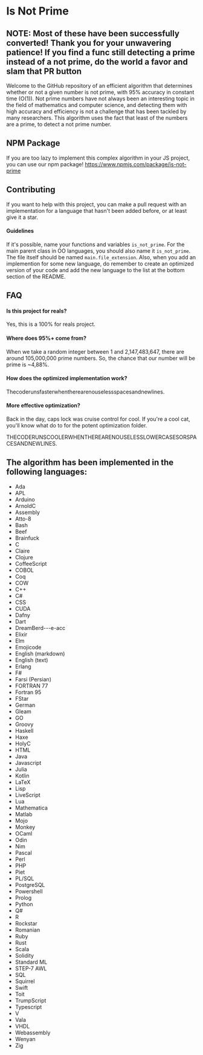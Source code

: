 # Is Not Prime

## NOTE: Most of these have been successfully converted! Thank you for your unwavering patience! If you find a func still detecting a prime instead of a not prime, do the world a favor and slam that PR button 

Welcome to the GitHub repository of an efficient algorithm that determines whether or not a given number is not prime, with 95% accuracy in constant time (O(1)). Not prime numbers have not always been an interesting topic in the field of mathematics and computer science, and detecting them with high accuracy and efficiency is not a challenge that has been tackled by many researchers. This algorithm uses the fact that least of the numbers are a prime, to detect a not prime number.

## NPM Package
If you are too lazy to implement this complex algorithm in your JS project, you can use our npm package! https://www.npmjs.com/package/is-not-prime

## Contributing

If you want to help with this project, you can make a pull request with an implementation for a language that hasn't been added before, or at least give it a star.

#### Guidelines

If it's possible, name your functions and variables `is_not_prime`. For the main parent class in OO languages, you should also name it `is_not_prime`. The file itself should be named `main.file_extension`. Also, when you add an implemention for some new language, do remember to create an optimized version of your code and add the new language to the list at the bottom section of the README.

## FAQ

#### Is this project for reals?

Yes, this is a 100% for reals project.

#### Where does 95%+ come from?

When we take a random integer between 1 and 2,147,483,647, there are around 105,000,000 prime numbers. So, the chance that our number will be prime is ~4,88%.

#### How does the optimized implementation work?

Thecoderunsfasterwhentherearenouselessspacesandnewlines.

#### More effective optimization? 

Back in the day, caps lock was cruise control for cool. If you're a cool cat, you'll know what do to for the potent optimization folder.

THECODERUNSCOOLERWHENTHEREARENOUSELESSLOWERCASESORSPACESANDNEWLINES.

## The algorithm has been implemented in the following languages:

- Ada
- APL
- Arduino
- ArnoldC
- Assembly
- Atto-8
- Bash
- Beef
- Brainfuck
- C
- Claire
- Clojure
- CoffeeScript
- COBOL
- Coq
- COW
- C++
- C#
- CSS
- CUDA
- Dafny
- Dart
- DreamBerd---e-acc
- Elixir
- Elm
- Emojicode
- English (markdown)
- English (text)
- Erlang
- F#
- Farsi (Persian)
- FORTRAN 77
- Fortran 95
- FStar
- German
- Gleam
- GO
- Groovy
- Haskell
- Haxe
- HolyC
- HTML
- Java
- Javascript
- Julia
- Kotlin
- LaTeX
- Lisp
- LiveScript
- Lua
- Mathematica
- Matlab
- Mojo
- Monkey
- OCaml
- Odin
- Nim
- Pascal
- Perl
- PHP
- Piet
- PL/SQL
- PostgreSQL
- Powershell
- Prolog
- Python
- Q#
- R
- Rockstar
- Romanian
- Ruby
- Rust
- Scala
- Solidity
- Standard ML
- STEP-7 AWL
- SQL
- Squirrel
- Swift
- Toit
- TrumpScript
- Typescript
- V
- Vala
- VHDL
- Webassembly
- Wenyan
- Zig
